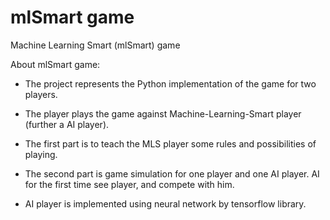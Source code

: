 # mlSmart game
Machine Learning Smart (mlSmart) game

About mlSmart game:

- The project represents the Python implementation of the game for two players. 

- The player plays the game against Machine-Learning-Smart player (further a AI player).

- The first part is to teach the MLS player some rules and possibilities of playing.

- The second part is game simulation for one player and one AI player. AI for the first time see player, and compete with him.

- AI player is implemented using neural network by tensorflow library.


